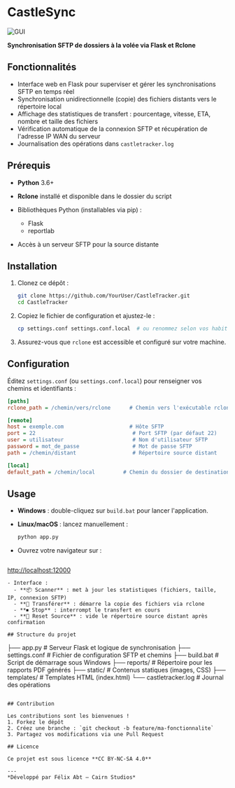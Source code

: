 # CastleSync
![GUI](https://i.imgur.com/wd0p6rU.png)

**Synchronisation SFTP de dossiers à la volée via Flask et Rclone**

## Fonctionnalités

* Interface web en Flask pour superviser et gérer les synchronisations SFTP en temps réel
* Synchronisation unidirectionnelle (copie) des fichiers distants vers le répertoire local
* Affichage des statistiques de transfert : pourcentage, vitesse, ETA, nombre et taille des fichiers
* Vérification automatique de la connexion SFTP et récupération de l'adresse IP WAN du serveur
* Journalisation des opérations dans `castletracker.log`

## Prérequis

* **Python** 3.6+
* **Rclone** installé et disponible dans le dossier du script
* Bibliothèques Python (installables via pip) :

  * Flask
  * reportlab
* Accès à un serveur SFTP pour la source distante

## Installation

1. Clonez ce dépôt :

   ```bash
   git clone https://github.com/YourUser/CastleTracker.git
   cd CastleTracker
   ```
2. Copiez le fichier de configuration et ajustez-le :

   ```bash
   cp settings.conf settings.conf.local  # ou renommez selon vos habitudes
   ```
3. Assurez-vous que `rclone` est accessible et configuré sur votre machine.

## Configuration

Éditez `settings.conf` (ou `settings.conf.local`) pour renseigner vos chemins et identifiants :

```ini
[paths]
rclone_path = /chemin/vers/rclone      # Chemin vers l'exécutable rclone

[remote]
host = exemple.com                     # Hôte SFTP
port = 22                               # Port SFTP (par défaut 22)
user = utilisateur                      # Nom d'utilisateur SFTP
password = mot_de_passe                 # Mot de passe SFTP
path = /chemin/distant                  # Répertoire source distant

[local]
default_path = /chemin/local         # Chemin du dossier de destination local
```

## Usage

* **Windows** : double-cliquez sur `build.bat` pour lancer l'application.
* **Linux/macOS** : lancez manuellement :

  ```bash
  python app.py
  ```
* Ouvrez votre navigateur sur :

  ```
  ```

[http://localhost:12000](http://localhost:12000)

```
- Interface :
  - **📦 Scanner** : met à jour les statistiques (fichiers, taille, IP, connexion SFTP)  
  - **🚀 Transférer** : démarre la copie des fichiers via rclone  
  - **⏹ Stop** : interrompt le transfert en cours  
  - **🔄 Reset Source** : vide le répertoire source distant après confirmation  

## Structure du projet

```

├── app.py             # Serveur Flask et logique de synchronisation
├── settings.conf      # Fichier de configuration SFTP et chemins
├── build.bat          # Script de démarrage sous Windows
├── reports/           # Répertoire pour les rapports PDF générés
├── static/            # Contenus statiques (images, CSS)
├── templates/         # Templates HTML (index.html)
└── castletracker.log  # Journal des opérations

```

## Contribution

Les contributions sont les bienvenues !  
1. Forkez le dépôt  
2. Créez une branche : `git checkout -b feature/ma-fonctionnalite`  
3. Partagez vos modifications via une Pull Request  

## Licence

Ce projet est sous licence **CC BY-NC-SA 4.0**  

---  
*Développé par Félix Abt – Cairn Studios*

```
